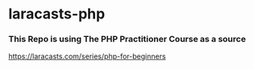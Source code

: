 # laracasts-php

### This Repo is using The PHP Practitioner Course as a source

https://laracasts.com/series/php-for-beginners